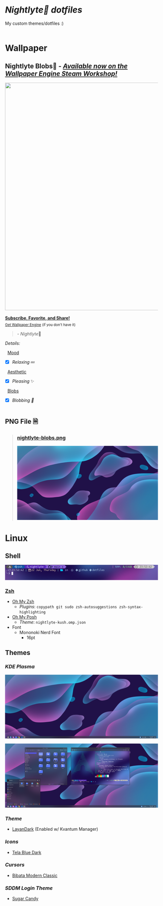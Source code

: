# ***Nightlyte🌙 dotfiles*** 
My custom themes/dotfiles :)
<br></br>

# **Wallpaper**
## **Nightlyte Blobs🫧** - [***Available now on the Wallpaper Engine Steam Workshop!***](https://steamcommunity.com/sharedfiles/filedetails/?id=2996073544 "Nightlyte Blobs - Steam Workshop Page")
<img src=images/nightlyte-blobs.gif width="750" height="750">

[**Subscribe, Favorite, and Share!**](https://steamcommunity.com/sharedfiles/filedetails/?id=2996073544 "Nightlyte Blobs - Steam Workshop Page") <br><sub> [Get Wallpaper Engine](https://store.steampowered.com/app/431960/Wallpaper_Engine/ "Wallpaper Engine Steam Page") (if you don't have it)</sub></br>

> *- Nightlyte*🌙

*Details:*


‎ ‎ <ins>Mood</ins>
- [x] *Relaxing* 💤

‎ ‎ <ins>Aesthetic</ins> 
- [x] *Pleasing* ✨

‎ ‎ <ins>Blobs</ins>
- [x] *Blobbing* *🫧*
<br></br>

## **PNG File 🗎**
> ### [nightlyte-blobs.png](images/nightlyte-blobs.png)
> ![nightlyte-blobs](images/nightlyte-blobs.png)
<!-- >> <img src=images/nightlyte-blobs.gif width="750" height="750"> -->


# **Linux**

## **Shell** 
![nightlyte-kush](images/nightlyte-kush.png)
### [Zsh](https://github.com/ohmyzsh/ohmyzsh/wiki/Installing-ZSH)
  * [Oh My Zsh](https://ohmyz.sh/)
    - *Plugins*: `copypath git sudo zsh-autosuggestions zsh-syntax-highlighting`
  * [Oh My Posh](https://ohmyposh.dev/)
    - *Theme*: `nightlyte-kush.omp.json`
  * Font
    - Mononoki Nerd Font
      - 16pt



## **Themes**
### *KDE Plasma*
![nightlyte-desktop](images/nightlyte-desktop.png)

![nightlyte-desktop](images/nightlyte-desktop-showcase.png)
### ***Theme*** 
* [LayanDark](https://github.com/vinceliuice/Layan-gtk-theme) (Enabled w/ Kvantum Manager)

### ***Icons***
 * [Tela Blue Dark](https://github.com/vinceliuice/Tela-icon-theme)

### ***Cursors***
 * [Bibata Modern Classic](https://www.gnome-look.org/p/1914825)

### ***SDDM Login Theme***
 * [Sugar Candy](https://store.kde.org/p/1312658/)





<!-- # Helpful Commands
<details>
  <summary> 
    <b> Installing multiple fonts zips at once </b>
  </summary>

  ```bash
  # Download font zips from here - https://www.nerdfonts.com/font-downloads
  cd <your_font_zips>
  # next command extracts all TTF and OTF files into your `.fonts` folder.
  unzip "*.zip" "*.ttf" "*.otf" -d ${HOME}/.fonts
  # next command rebuilds font cache
  sudo fc-cache -f -v
  ```
  
</details>

<details>
  <summary> 
    <b> Importing/exporting gnome terminal profiles (gnome-terminal-profiles.dconf) </b>
  </summary>

  ```bash
  #Export profile to file
  dconf dump /org/gnome/terminal/legacy/profiles:/ > ~/gnome-terminal-profiles.dconf

  #Import profile from file
  dconf load /org/gnome/terminal/legacy/profiles:/ < /$LOCATION/gnome-terminal-profiles.dconf
  ```
  If you don't have dconf editor, you can install it with
  ```bash
  sudo apt-get install dconf-editor
  ```

</details> -->



